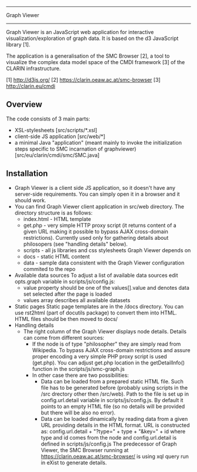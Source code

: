 
****************
  Graph Viewer 
****************

Graph Viewer is an JavaScript web application for interactive visualization/exploration of graph data.
It is based on the d3 JavaScript library [1].

The application is a generalisation of the SMC Browser [2], a tool to visualize the complex data model space of the CMDI framework [3] of the CLARIN infrastructure.


[1] http://d3js.org/
[2] https://clarin.oeaw.ac.at/smc-browser
[3] http://clarin.eu/cmdi

Overview
--------

The code consists of 3 main parts:
- XSL-stylesheets [src/scripts/*.xsl]
- client-side JS application [src/web/*]
- a minimal Java "application" (meant mainly to invoke the initialization steps specific to SMC incarnation of graphviewer)
[src/eu/clarin/cmdi/smc/SMC.java]


Installation
-------------

- Graph Viewer is a client side JS application, so it doesn't have any 
  server-side requirements. You can simply open it in a browser and it should 
  work.
- You can find Graph Viewer client application in src/web directory. The directory structure is as 
  follows:
  - index.html - HTML template
  - get.php - very simple HTTP proxy script (it returns content of a given URL 
    making it possible to bypass AJAX cross-domain restrictions).
    Currently used only for gathering details about philosopers (see "handling
    details" below).
  - scripts - all js libraries and css stylesheets Graph Viewer depends on
  - docs - static HTML content
  - data - sample data consistent with the Graph Viewer configuration commited to 
    the repo
- Available data sources
  To adjust a list of available data sources edit opts.graph variable in 
  scripts/js/config.js:
  - value property should be one of the values[].value and denotes data set
    selected after the page is loaded
  - values array describes all available datasets
- Static pages
  Static page templates are in the /docs directory.
  You can use rst2html (part of docutils package) to convert them into HTML.
  HTML files should be then moved to docs/
- Handling details
  - The right column of the Graph Viewer displays node details. 
    Details can come from different sources:
    - If the node is of type "philosopher" they are simply read from Wikipedia.
      To bypass AJAX cross-domain restrictions and assure proper encoding a 
      very simple PHP proxy script is used (get.php). You can adjust get.php
      location in the getDetailInfo() function in the scripts/js/smc-graph.js
    - In other case there are two possibilities:
      - Data can be loaded from a prepared static HTML file.
        Such file has to be generated before (probably using scripts in the /src
        drectory other then /src/web).
        Path to the file is set up in config.url.detail variable in 
        scripts/js/config.js. By default it points to an empty HTML file (so no
        details will be provided but there will be also no error).
      - Data can be loaded dinamically by reading data from a given URL
        providing details in the HTML format. URL is constructed as:
          config.url.detail + "?type=" + type + "&key=" + id
        where type and id comes from the node and config.url.detail is defined
        in scripts/js/config.js
        The predecessor of Graph Viewer, the SMC Browser running at https://clarin.oeaw.ac.at/smc-browser/
        is using xql query run in eXist to generate details.
      
